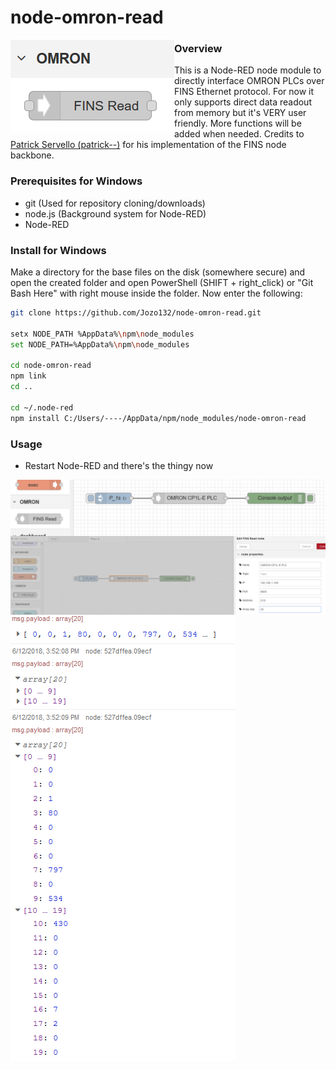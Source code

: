 node-omron-read
===============

<img align="left" src=https://github.com/Jozo132/node-omron-read/blob/master/images/example0.png />

### Overview
This is a Node-RED node module to directly interface OMRON PLCs over FINS Ethernet protocol. For now it only supports direct data readout from memory but it's VERY user friendly. More functions will be added when needed.
Credits to [Patrick Servello (patrick--)](https://github.com/patrick--) for his implementation of the FINS node backbone.

### Prerequisites for Windows

* git	(Used for repository cloning/downloads)
* node.js	(Background system for Node-RED)
* Node-RED

### Install for Windows
Make a directory for the base files on the disk (somewhere secure) and open the created folder and open PowerShell (SHIFT + right_click) or "Git Bash Here" with right mouse inside the folder. Now enter the following:
```sh
git clone https://github.com/Jozo132/node-omron-read.git

setx NODE_PATH %AppData%\npm\node_modules
set NODE_PATH=%AppData%\npm\node_modules

cd node-omron-read
npm link
cd ..

cd ~/.node-red
npm install C:/Users/----/AppData/npm/node_modules/node-omron-read
```

### Usage

* Restart Node-RED and there's the thingy now

<img align="left" src=https://github.com/Jozo132/node-omron-read/blob/master/images/example1.png />

<img align="left" src=https://github.com/Jozo132/node-omron-read/blob/master/images/example2.png />

<img align="left" src=https://github.com/Jozo132/node-omron-read/blob/master/images/example3.png />